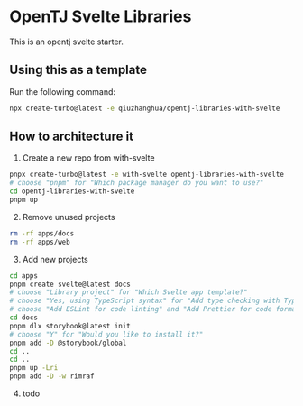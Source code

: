 # OpenTJ Svelte Libraries

This is an opentj svelte starter.

## Using this as a template

Run the following command:

```sh
npx create-turbo@latest -e qiuzhanghua/opentj-libraries-with-svelte
```

## How to architecture it

1. Create a new repo from with-svelte

```bash
pnpx create-turbo@latest -e with-svelte opentj-libraries-with-svelte
# choose "pnpm" for "Which package manager do you want to use?"
cd opentj-libraries-with-svelte
pnpm up
```

2. Remove unused projects

```bash
rm -rf apps/docs
rm -rf apps/web
```

3. Add new projects

```bash
cd apps
pnpm create svelte@latest docs
# choose "Library project" for "Which Svelte app template?"
# choose "Yes, using TypeScript syntax" for "Add type checking with TypeScript?"
# choose "Add ESLint for code linting" and "Add Prettier for code formatting" for "Select additional options"
cd docs
pnpm dlx storybook@latest init
# choose "Y" for "Would you like to install it?"
pnpm add -D @storybook/global
cd ..
cd ..
pnpm up -Lri
pnpm add -D -w rimraf
```

4. todo
